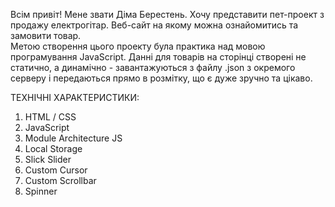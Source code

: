 Всім привіт! Мене звати Діма Берестень. Хочу представити пет-проект з продажу електрогітар. Веб-сайт на якому можна ознайомитись та замовити товар.  
Метою створення цього проекту була практика над мовою програмування JavaScript. Данні для товарів на сторінці створені не статично, а динамічно - завантажуються з файлу .json з окремого серверу і передаються прямо в розмітку, що є дуже зручно та цікаво.

ТЕХНІЧНІ ХАРАКТЕРИСТИКИ:
1. HTML / CSS
2. JavaScript
3. Module Architecture JS
4. Local Storage
5. Slick Slider
6. Custom Cursor
7. Custom Scrollbar
8. Spinner
